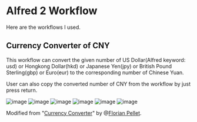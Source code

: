 Alfred 2 Workflow
=================

Here are the workflows I used.

Currency Converter of CNY
--------------------------

This workflow can convert the given number of US Dollar(Alfred keyword: usd) or Hongkong Dollar(hkd) or Japanese Yen(jpy) or British Pound Sterling(gbp) or Euro(eur) to the corresponding number of Chinese Yuan. 

User can also copy the converted number of CNY from the workflow by just press return.

![image](https://www.evernote.com/shard/s28/sh/80cc60b7-4c4a-48a3-b0a6-07fb825e0213/747cd4e37a22a28cd167188429666f37/deep/0/usd.png)
![image](https://www.evernote.com/shard/s28/sh/6a20f094-0310-4bb2-9bc3-8e56e3c02a1b/d84b0cac704f41a86da59043f328238b/deep/0/hkd.png)
![image](https://www.evernote.com/shard/s28/sh/cef8c3a3-a35c-4a12-9598-bcd584c2a46b/0ee1cde3875191740ac84dbdf8e82f05/deep/0/gbp.png)
![image](https://www.evernote.com/shard/s28/sh/8c24cc01-a77f-49ad-8762-5872e92dfd15/59dc409b8817d7c3f883c41683f9846f/deep/0/eur.png)
![image](https://www.evernote.com/shard/s28/sh/f79def74-01ef-42c1-9e66-e85c022983dd/81ffbc4c19a931c2fbe6d1398404d6e2/deep/0/jpy.png)
![image](https://www.evernote.com/shard/s28/sh/abe04944-b4cb-41bb-8533-9cd431f625c0/1e2f19e937745fe667f45fb89dc25fa0/deep/0/ntd.png)

Modified from "[Currency Converter](http://www.alfredworkflow.com/#Currency%20Converter)" by @[Florian Pellet](http://florianpellet.com). 